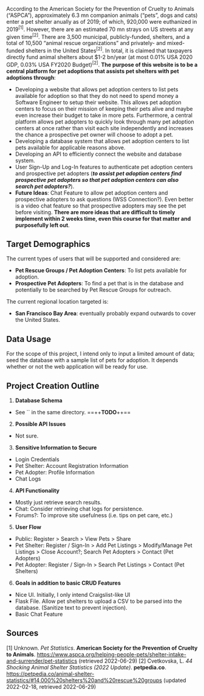 According to the American Society for the Prevention of Cruelty to Animals (“ASPCA”), approximately 6.3 mn companion animals (“pets”, dogs and cats) enter a pet shelter anually as of 2019; of which, 920,000 were euthanized in 2019<sup>[1]</sup>. However, there are an estimated 70 mn strays on US streets at any given time<sup>[2]</sup>. There are 3,500 municipal, publicly-funded, shelters, and a total of 10,500 “animal rescue organizations” and privately- and mixed-funded shelters in the United States<sup>[2]</sup>. In total, it is claimed that taxpayers directly fund animal shelters about $1-2 bn/year (at most 0.01% USA 2020 GDP, 0.03% USA FY2020 Budget)<sup>[2]</sup>. **The purpose of this website is to be a central platform for pet adoptions that assists pet shelters with pet adoptions through**:
- Developing a website that allows pet adoption centers to list pets available for adoption so that they do not need to spend money a Software Engineer to setup their website. This allows pet adoption centers to focus on their mission of keeping their pets alive and maybe even increase their budget to take in more pets. Furthermore, a central platform allows pet adopters to quickly look through many pet adoption centers at once rather than visit each site independently and increases the chance a prospective pet owner will choose to adopt a pet.
- Developing a database system that allows pet adoption centers to list pets available for applicable reasons above.
- Developing an API to efficiently connect the website and database system.
- User Sign-Up and Log-In features to authenticate pet adoption centers and prospective pet adopters (***to assist pet adoption centers find prospective pet adopters so that pet adoption centers can also search pet adopters?***).
- **Future Ideas**: Chat Feature to allow pet adoption centers and prospective adopters to ask questions (WSS Connection?). Even better is a video chat feature so that prospective adopters may see the pet before visiting. **There are more ideas that are difficult to timely implement within 2 weeks time, even this course for that matter and purposefully left out**.

## Target Demographics
The current types of users that will be supported and considered are:
- **Pet Rescue Groups / Pet Adoption Centers**: To list pets available for adoption.
- **Prospective Pet Adopters**: To find a pet that is in the database and potentially to be searched by Pet Rescue Groups for outreach.

The current regional location targeted is:
- **San Francisco Bay Area**: eventually probably expand outwards to cover the United States.

## Data Usage
For the scope of this project, I intend only to input a limited amount of data; seed the database with a sample list of pets for adoption. It depends whether or not the web application will be ready for use.

## Project Creation Outline
1. **Database Schema**
  - See `` in the same directory. ==++**TODO**++==
2. **Possible API Issues**
  - Not sure.
3. **Sensitive Information to Secure**
  - Login Credentials
  - Pet Shelter: Account Registration Information
  - Pet Adopter: Profile Information
  - Chat Logs
4. **API Functionality**
  - Mostly just retrieve search results.
  - Chat: Consider retrieving chat logs for persistence.
  - Forums?: To improve site usefulness (i.e. tips on pet care, etc.)
5. **User Flow**
  - Public: Register > Search > View Pets > Share
  - Pet Shelter: Register / Sign-In > Add Pet Listings > Modify/Manage Pet Listings > Close Account?; Search Pet Adopters > Contact (Pet Adopters)
  - Pet Adopter: Register / Sign-In > Search Pet Listings > Contact (Pet Shelters)
6. **Goals in addition to basic CRUD Features**
  - Nice UI. Initially, I only intend Craigslist-like UI
  - Flask File. Allow pet shelters to upload a CSV to be parsed into the database. (Sanitize text to prevent injection).
  - Basic Chat Feature

## Sources
[1] Unknown. *Pet Statistics*. **American Society for the Prevention of Cruelty to Animals**. https://www.aspca.org/helping-people-pets/shelter-intake-and-surrender/pet-statistics (retrieved 2022-06-29)
[2] Cvetkovska, L. *44 Shocking Animal Shelter Statistics (2022 Update)*. **petpedia.co**.
https://petpedia.co/animal-shelter-statistics/#14,000%20shelters%20and%20rescue%20groups (updated 2022-02-18, retrieved 2022-06-29)
